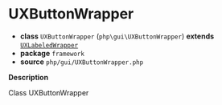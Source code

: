 # UXButtonWrapper

- **class** `UXButtonWrapper` (`php\gui\UXButtonWrapper`) **extends** [`UXLabeledWrapper`](https://github.com/jphp-compiler/develnext/blob/master/dn-app-framework/api-docs/classes/php/gui/UXLabeledWrapper.md)
- **package** `framework`
- **source** `php/gui/UXButtonWrapper.php`

**Description**

Class UXButtonWrapper